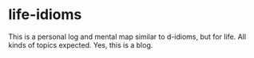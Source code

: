 life-idioms
===========

This is a personal log and mental map similar to d-idioms, but for life. 
All kinds of topics expected.
Yes, this is a blog.
